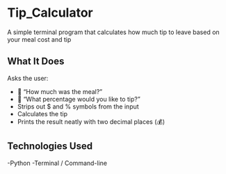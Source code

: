 # Tip_Calculator 
A simple terminal program that calculates how much tip to leave based on your meal cost and tip 


## What It Does
Asks the user:
- 💬 “How much was the meal?”
- 💬 “What percentage would you like to tip?”
- Strips out $ and % symbols from the input
- Calculates the tip
- Prints the result neatly with two decimal places (💰)

##  Technologies Used
-Python
-Terminal / Command-line


